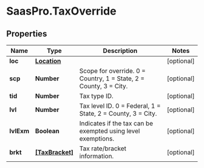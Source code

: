 # SaasPro.TaxOverride

## Properties

Name | Type | Description | Notes
------------ | ------------- | ------------- | -------------
**loc** | [**Location**](Location.md) |  | [optional] 
**scp** | **Number** | Scope for override. 0 &#x3D; Country, 1 &#x3D; State, 2 &#x3D; County, 3 &#x3D; City. | [optional] 
**tid** | **Number** | Tax type ID. | [optional] 
**lvl** | **Number** | Tax level ID. 0 &#x3D; Federal, 1 &#x3D; State, 2 &#x3D; County, 3 &#x3D; City. | [optional] 
**lvlExm** | **Boolean** | Indicates if the tax can be exempted using level exemptions. | [optional] 
**brkt** | [**[TaxBracket]**](TaxBracket.md) | Tax rate/bracket information. | [optional] 


